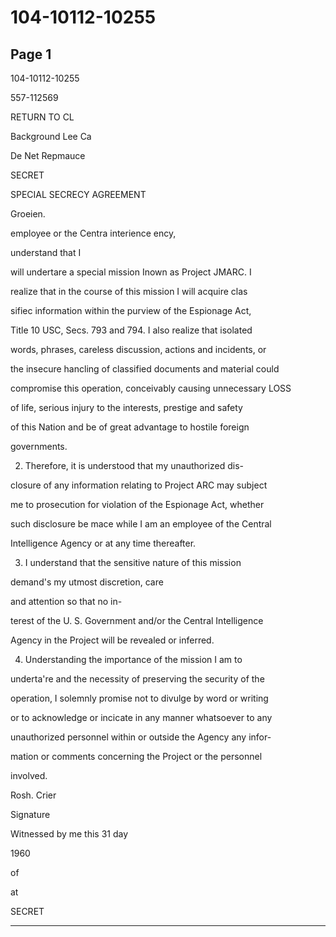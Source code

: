 # 104-10112-10255

## Page 1

104-10112-10255

557-112569

RETURN TO CL

Background Lee Ca

De Net Repmauce

SECRET

SPECIAL SECRECY AGREEMENT

Groeien.

employee or the Centra interience ency,

understand that I

will undertare a special mission Inown as Project JMARC. I

realize that in the course of this mission I will acquire clas

sifiec information within the purview of the Espionage Act,

Title 10 USC, Secs. 793 and 794. I also realize that isolated

words, phrases, careless discussion, actions and incidents, or

the insecure hancling of classified documents and material could

compromise this operation, conceivably causing unnecessary LOSS

of life, serious injury to the interests, prestige and safety

of this Nation and be of great advantage to hostile foreign

governments.

2. Therefore, it is understood that my unauthorized dis-

closure of any information relating to Project ARC may subject

me to prosecution for violation of the Espionage Act, whether

such disclosure be mace while I am an employee of the Central

Intelligence Agency or at any time thereafter.

3. I understand that the sensitive nature of this mission

demand's my utmost discretion, care

and attention so that no in-

terest of the U. S. Government and/or the Central Intelligence

Agency in the Project will be revealed or inferred.

4. Understanding the importance of the mission I am to

underta're and the necessity of preserving the security of the

operation, I solemnly promise not to divulge by word or writing

or to acknowledge or incicate in any manner whatsoever to any

unauthorized personnel within or outside the Agency any infor-

mation or comments concerning the Project or the personnel

involved.

Rosh. Crier

Signature

Witnessed by me this 31 day

1960

of

at

SECRET

---

